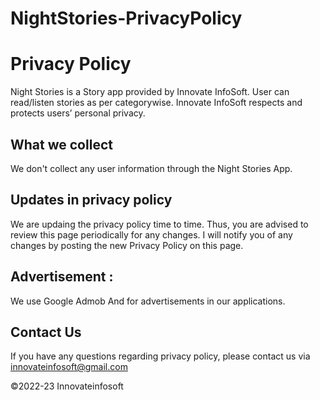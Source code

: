 # NightStories-PrivacyPolicy

# Privacy Policy

Night Stories is a Story app provided by Innovate InfoSoft. User can read/listen stories as per categorywise. Innovate InfoSoft respects and protects users’ personal privacy.


## What we collect
We don't collect any user information through the Night Stories App.


## Updates in privacy policy
 We are updaing the privacy policy time to time. Thus, you are advised to review this page periodically for any changes. I will notify you of any changes by posting the new Privacy Policy on this page.


## Advertisement :
We use Google Admob And for advertisements in our applications.

## Contact Us
If you have any questions regarding privacy policy, please contact us via innovateinfosoft@gmail.com 









©2022-23 Innovateinfosoft
